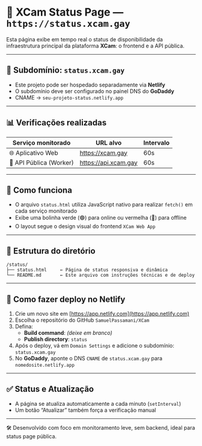 # 📶 XCam Status Page — `https://status.xcam.gay`

Esta página exibe em tempo real o status de disponibilidade da infraestrutura principal da plataforma **XCam**: o frontend e a API pública.

---

## 📌 Subdomínio: `status.xcam.gay`

- Este projeto pode ser hospedado separadamente via **Netlify**
- O subdomínio deve ser configurado no painel DNS do **GoDaddy**
- CNAME → `seu-projeto-status.netlify.app`

---

## 📊 Verificações realizadas

| Serviço monitorado     | URL alvo                       | Intervalo |
|------------------------|--------------------------------|-----------|
| 🌐 Aplicativo Web      | https://xcam.gay               | 60s       |
| 🔌 API Pública (Worker)| https://api.xcam.gay           | 60s       |

---

## 🧪 Como funciona

- O arquivo `status.html` utiliza JavaScript nativo para realizar `fetch()` em cada serviço monitorado
- Exibe uma bolinha verde (🟢) para online ou vermelha (🔴) para offline
- O layout segue o design visual do frontend `XCam Web App`

---

## 📁 Estrutura do diretório

```
/status/
├── status.html     ← Página de status responsiva e dinâmica
└── README.md       ← Este arquivo com instruções técnicas e de deploy
```

---

## 🚀 Como fazer deploy no Netlify

1. Crie um novo site em [https://app.netlify.com](https://app.netlify.com)
2. Escolha o repositório do GitHub `SamuelPassamani/XCam`
3. Defina:
   - **Build command**: _(deixe em branco)_
   - **Publish directory**: `status`
4. Após o deploy, vá em `Domain Settings` e adicione o subdomínio: `status.xcam.gay`
5. No **GoDaddy**, aponte o DNS `CNAME` de `status.xcam.gay` para `nomedosite.netlify.app`

---

## ✅ Status e Atualização

- A página se atualiza automaticamente a cada minuto (`setInterval`)
- Um botão “Atualizar” também força a verificação manual

---

🛠 Desenvolvido com foco em monitoramento leve, sem backend, ideal para status page pública.